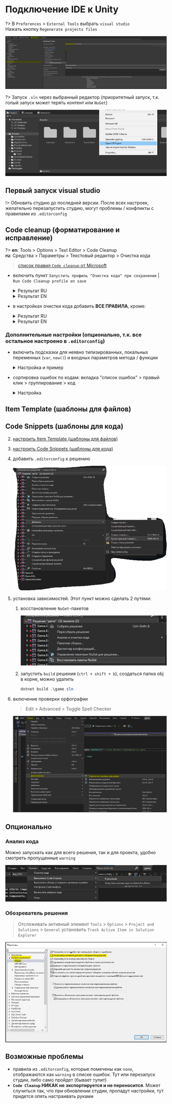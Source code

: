 # Подключение IDE к Unity

?>
В `Preferences` > `External Tools` выбрать `visual studio`  
Нажать кнопку `Regenerate projects files`

![image](../_images/start-unity-external-tools.jpg)

?> Запуск `.sln` через выбранный редактор (приоритетный запуск, т.к. голый запуск может терять контент или `NuGet`)

![image](../_images/start-unity-open-sln.jpg)

## Первый запуск visual studio

!> Обновить студию до последней версии. После всех настроек, желательно перезапустить студию, могут проблемы / конфликты с правилами из `.editorconfig`

## Code cleanup (форматирование и исправление)

?>
**en**: Tools > Options > Text Editor > Code Cleanup  
**ru**: Средства > Параметры > Текстовый редактор > Очистка кода

> [список правил `Code cleanup` от Microsoft](https://learn.microsoft.com/en-us/visualstudio/ide/code-styles-and-code-cleanup?view=vs-2022#code-cleanup-settings)

-   включить пункт `Запустить профиль "Очистка кода" при сохранении` | `Run Code Cleanup profile on save`

    <details>
      <summary>Результат RU</summary>
      <img src="../_images/code-cleanup-on-save-ru.png" alt="настройки при ru локализации">
    </details>
    <details>
      <summary>Результат EN</summary>
      <img src="../_images/code-cleanup-on-save-en.png" alt="настройки при en локализации">
    </details>

-   в настройках очистки кода добавить **ВСЕ ПРАВИЛА**, кроме:

    <details>
      <summary>Результат RU</summary>
      <img src="../_images/code-cleanup-rules-ru.png" alt="настройки при ru локализации">
    </details>
    <details>
      <summary>Результат EN</summary>
      <img src="../_images/code-cleanup-rules-en.png" alt="настройки при en локализации">
    </details>

### Дополнительные настройки (опционально, т.к. все остальное настроено в `.editorconfig`)

-   включить подсказки для неявно типизированных, локальных переменных (`var`, `new()`) и входных параметров метода / функции

    <details>
      <summary>Настройка и пример</summary>
      <img src="../_images/code-cleanup-visual-studio-parameters.png" alt="настройки">
      <img src="../_images/code-cleanup-visual-studio-parameters-example.png" alt="пример">
    </details>

-   сортировка ошибок по кодам: вкладка "список ошибок" > правый клик > группирование > код

    <details>
      <summary>Настройка</summary>
      <img src="../_images/code-cleanup-visual-studio-sort-list-errors.png" alt="пример">
    </details>

## Item Template (шаблоны для файлов)

## Code Snippets (шаблоны для кода)

2.  [настроить Item Template (шаблоны для файлов)][4]
3.  [настроить Code Snippets (шаблоны для кода)][5]
4.  добавить `.editorconfig` к решению

    ![image][6]

5.  установка зависимостей. Этот пункт можно сделать 2 путями:

    1. восстановление `NuGet`-пакетов

        ![image][7]

    2. запустить `build` решения (`ctrl + shift + b`), создаться папка obj в корне, можно удалить

        ```PowerShell
        dotnet build .\game.sln
        ```

6.  включение проверки орфографии

    > Edit > Advanced > Toggle Spell Checker

    ![image][8]

## Опционально

### Анализ кода

Можно запускать как для всего решения, так и для проекта, удобно смотреть пропущенные `warning`

![image][9]

### Обозреватель решения

> Отслеживать активный элемент
> `Tools` > `Options` > `Project and Solutions` > `General` установить `Track Active Item in Solution Explorer`

![image][10]

[4]: ./1.%20Item%20Template.md
[5]: ./2.%20Code%20Snippets.md
[6]: ../../Resources/first-start-sln-add-editorconfig.png
[7]: ../../Resources/visual-studio-restore-nuget.png
[8]: ../../Resources/first-start-toggle-spell-checker.jpg
[9]: ../../Resources/first-start-analysis.png
[10]: ../../Resources/track-active-item-explorer-solution.jpg

## Возможные проблемы

-   правила из `.editorconfig`, которые помечены как `none`, отображаются как `warning` в списке ошибок. Тут или перезапуск студии, либо само пройдет (бывает тупит)
-   **`Code Cleanup` НИКАК не экспортируется и не переносится**. Может случиться так, что при обновлении студии, пропадут настройки, тут придется опять настраивать руками
